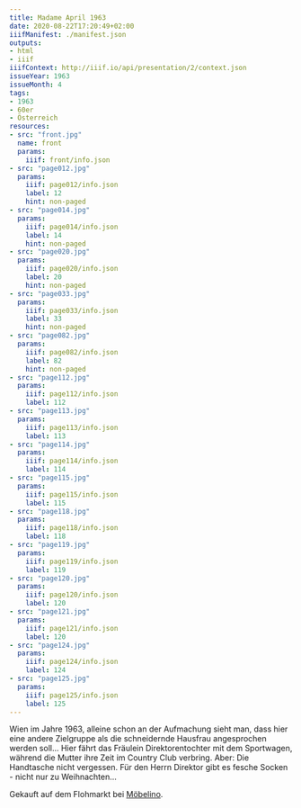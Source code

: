 ```yaml
---
title: Madame April 1963
date: 2020-08-22T17:20:49+02:00
iiifManifest: ./manifest.json
outputs:
- html
- iiif
iiifContext: http://iiif.io/api/presentation/2/context.json
issueYear: 1963
issueMonth: 4
tags:
- 1963
- 60er
- Österreich
resources:
- src: "front.jpg"
  name: front
  params:
    iiif: front/info.json
- src: "page012.jpg"
  params:
    iiif: page012/info.json
    label: 12
    hint: non-paged
- src: "page014.jpg"
  params:
    iiif: page014/info.json
    label: 14
    hint: non-paged
- src: "page020.jpg"
  params:
    iiif: page020/info.json
    label: 20
    hint: non-paged
- src: "page033.jpg"
  params:
    iiif: page033/info.json
    label: 33
    hint: non-paged
- src: "page082.jpg"
  params:
    iiif: page082/info.json
    label: 82
    hint: non-paged
- src: "page112.jpg"
  params:
    iiif: page112/info.json
    label: 112
- src: "page113.jpg"
  params:
    iiif: page113/info.json
    label: 113
- src: "page114.jpg"
  params:
    iiif: page114/info.json
    label: 114
- src: "page115.jpg"
  params:
    iiif: page115/info.json
    label: 115
- src: "page118.jpg"
  params:
    iiif: page118/info.json
    label: 118
- src: "page119.jpg"
  params:
    iiif: page119/info.json
    label: 119
- src: "page120.jpg"
  params:
    iiif: page120/info.json
    label: 120
- src: "page121.jpg"
  params:
    iiif: page121/info.json
    label: 120
- src: "page124.jpg"
  params:
    iiif: page124/info.json
    label: 124
- src: "page125.jpg"
  params:
    iiif: page125/info.json
    label: 125
---
```

Wien im Jahre 1963, alleine schon an der Aufmachung sieht man, dass hier eine andere Zielgruppe als die schneidernde Hausfrau angesprochen werden soll...<!--more-->
Hier fährt das Fräulein Direktorentochter mit dem Sportwagen, während die Mutter ihre Zeit im Country Club verbring. Aber: Die Handtasche nicht vergessen.
Für den Herrn Direktor gibt es fesche Socken - nicht nur zu Weihnachten...

<div class="source">Gekauft auf dem Flohmarkt bei <a href="http://www.moebelino.de/">Möbelino</a>.</div>
